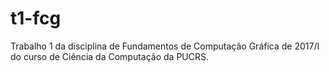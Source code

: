 # t1-fcg
Trabalho 1 da disciplina de Fundamentos de Computação Gráfica de 2017/I do curso de Ciência da Computação da PUCRS.

